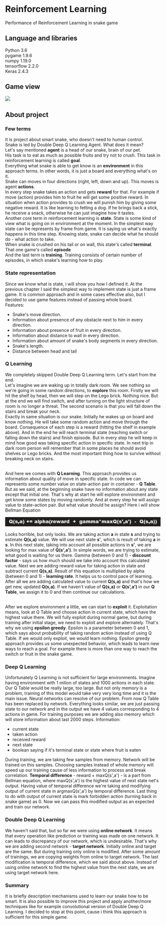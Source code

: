 # Reinforcement Learning

Performance of Reinforcement Learning in snake game

## Language and libraries

Python 3.6 <br/>
pygame 1.9.6 <br/>
numpy 1.19.0 <br/>
tensorflow 2.2.0 <br/>
Keras 2.4.3 <br/>

## Game view

<img src='/img/animation.gif'/>

## About project

### Few terms
It is project about smart snake, who doesn't need to human control. <br/>
Snake is led by Double Deep Q Learning Agent. What does it mean? <br/>
Let's say mentioned <b>agent</b> is a head of our snake, brain of our pet. <br/>
His task is to eat as much as possible fruits and try not to crush. This task in reinforcement learning is called <b>goal</b>. <br/>
Everything what snake is able to get know is an <b>environment</b> in this approach terms. In other words, it is just a board and everything what's on it. <br/>
Snake can moves in four directions (right, left, down and up). This moves is agent <b>actions</b>. <br/>
In every step snake takes an action and gets <b>reward</b> for that. For example if move (action) provides him to fruit he will get some positive reward. In situation when action provides to crush we will punish him by giving some negative reward. It is like learning to fetting a dog. If he brings back a stick, he receive a snack, otherwise he can just imagine how it tastes. <br/>
Another core term in reinforcement learning is <b>state</b>. State is some kind of view what is going on in environment at the moment. In the simplest way state can be represents by frame from game. It is saying us what's exactly  happens in this time step. Knowing state, snake can decide what he should do - what action to take. <br/>
When snake is crushed on his tail or on wall, this state's called <b>terminal</b>. That one game's called <b>episode</b> <br/>
And the last term is <b>training</b>. Training consists of certain number of episodes, in which snake's learning how to play.

### State representation
Since we know what is state, i will show you how I defined it. At the previous chapter I said the simplest way to implement state is just a frame game. It is common approach and in some cases effective also, but I decided to use game features instead of passing whole board. <br/> Features: <br/>
- Snake's move direction.
- Information about presence of any obstacle next to him in every direction.
- Information about presence of fruit in every direction.
- Information about distance to wall in every direction.
- Information about amount of snake's body segments in every direction.
- Snake's length.
- Distance between head and tail

### Q Learning
We completely skipped Double Deep Q Learning term. Let's start from the end. <br>
Let's imagine we are waking up in totally dark room. We see nothing so we're going in some random directions, to <b>explore</b> this room. Firstly we will hit the shelf by head, then we will step on the Lego brick. Nothing nice. But at the end we will find switch, and after turning on the light structure of room is no longer a threat. The second scenario is that you will fall down the stairs and break your neck. <br/>
Exactly in same situation is our snake. Initially he wakes up on board and know nothing. He will take some random action and move through the board. Consequence of each step is a reward (hitting the shelf in example above). And in the end he will reach terminal state (reaching switch or falling down the stairs) and finish episode. But in every step he will keep in mind how good was taking specific action in specific state. In next trip in dark room person will remember that in some places he should avoid shelves or Lego bricks. And the most important thing how to survive without breaking neck on stairs. <br/><br/>

And here we comes with <b>Q Learning</b>. This approach provides us information about quality of move in specific state. In code we can represents some number value on state-action pair in container - <b>Q Table</b>. But as we said, at the beginning snake have no information about any state except that initial one. That's why at start he will explore environment and get know some states by moving randomly. And at every step he will assign value to state-action pair. But what value should he assign? Here i will show Bellman Equation

<img src='/img/bellman.jpg'/>

Looks horrible, but only looks. We are taking action <b>a</b> in state <b>s</b> and trying to estimate <b>Q(s,a)</b> value. We will use next state <b>s'</b>, which is result of taking <b>a</b> in <b>s</b>. In this next state, taking into account all possible actions in <b>s'</b>, we are looking for max value of <b>Q(s',a')</b>. In simple words, we are trying to estimate, what good is waiting for us there. Gamma (between 0 and 1) - <b>discount factor</b> - says us how much should we take into account this calculated value. Next we are adding reward value for taking action in state and subtract current <b>Q(s,a)</b>. Result of this equation is multiplied by alpha (between 0 and 1) - <b>learning rate</b>. It helps us to control pace of learning. After all we are adding calculated value to current <b>Q(s,a)</b> and that's how we get new, updated <b>Q(s,a)</b>. If we haven't value of <b>Q(s,a)</b> or <b>Q(s',a')</b> in our <b>Q Table</b>, we assign it to 0 and then continue our calculations. <br/><br/>

After we explore environment a little, we can start to <b>exploit</b> it. Exploitation means, look at Q Table and choose action in current state, which have the highest value there. We will fully exploit during normal game, but during training after initial stage, we need to exploit and explore alternately. That's why we using <b>epsilon greedy</b>. Epsilon is a parameter between 0 and 1, which says about probability of taking random action instead of using Q Table. If we would only exploit, we would learn nothing. Epsilon greedy approach provides us some unexpected behavior, which leads to learn new ways to reach a goal. For example there is more than one way to reach the switch or fruit in the snake game.

### Deep Q Learning

Unfortunately Q Learning is not sufficient for large environments. Imagine having environment with 1 milion of states and 1000 actions in each state. Our Q Table would be really large, too large. But not only memory is a problem, training of this model would take very very long time and it is the main issue. Neural networks can resolve of our problem. From now Q Table has been replaced by network. Everything looks similar, we are just passing state to our network and in the output we have 4 values corresponding to 4 actions in game. For training purposes we are adding also memory which will store information about last 2000 steps. Information:
- current state
- taken action
- received reward
- next state
- boolean saying if it's terminal state or state where fruit is eaten

During training, we are taking few samples from memory. Network will be trained on this samples. Choosing samples instead of whole memory will speed up our training cause of less information to process and
break correlation. <b>Temporal difference</b> - reward + maxQ(s',a') - is a part from Bellman equation, where maxQ(s',a') is the highest value of next state net's output. Having value of temporal difference we're taking and modifying output of current state in argmaxQ(s',a') by temporal difference. Last thing to do with output of current state is mark forbidden action (turning back in snake game) as 0.
Now we can pass this modified output as an expected and train our network.

### Double Deep Q Learning

We haven't said that, but so far we were using <b>online network</b>. It means that every operation like prediction or training was made on one network. It can leads to discrepancy of our network, which is undesirable. That's why we are adding second network - <b>target network</b>. Initially online and target are the same. But during training only online is modified. After some amount of trainings, we are copying weights from online to target network. The last modification is temporal difference, which we said about above. Instead of using online network to find the highest value from the next state, we are using target network here.

### Summary

It is briefly description mechanisms used to learn our snake how to be smart. It is also possible to improve this project and apply another/more techniques like for example convolutional version of Double Deep Q Learning. I decided to stop at this point, cause i think this approach is sufficient for this simple game.
